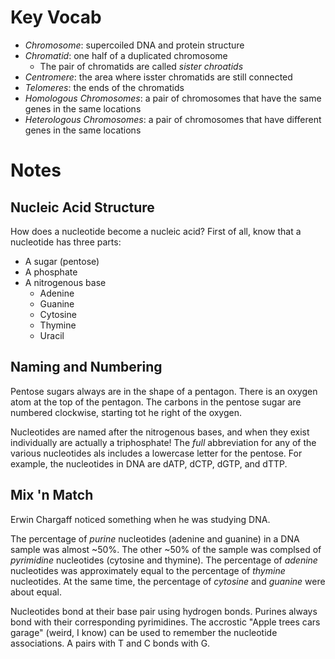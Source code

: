 # Key Vocab

- *Chromosome*: supercoiled DNA and protein structure
- *Chromatid*: one half of a duplicated chromosome
    - The pair of chromatids are called *sister chroatids*
- *Centromere*: the area where isster chromatids are still connected
- *Telomeres*: the ends of the chromatids
- *Homologous Chromosomes*: a pair of chromosomes that have the same genes in the same locations
- *Heterologous Chromosomes*: a pair of chromosomes that have different genes in the same locations

# Notes

## Nucleic Acid Structure

How does a nucleotide become a nucleic acid? First of all, know that a nucleotide has three parts:

- A sugar (pentose)
- A phosphate
- A nitrogenous base
    - Adenine
    - Guanine
    - Cytosine
    - Thymine
    - Uracil

## Naming and Numbering

Pentose sugars always are in the shape of a pentagon. There is an oxygen atom at the top of the pentagon. The carbons in the pentose sugar are numbered clockwise, starting tot he right of the oxygen.

Nucleotides are named after the nitrogenous bases, and when they exist individually are actually a triphosphate! The *full* abbreviation for any of the various nucleotides als includes a lowercase letter for the pentose. For example, the nucleotides in DNA are dATP, dCTP, dGTP, and dTTP.

## Mix 'n Match

Erwin Chargaff noticed something when he was studying DNA.

The percentage of *purine* nucleotides (adenine and guanine) in a DNA sample was almost ~50%. The other ~50% of the sample was complsed of *pyrimidine* nucleotides (cytosine and thymine). The percentage of *adenine* nucleotides was approximately equal to the percentage of *thymine* nucleotides. At the same time, the percentage of *cytosine* and *guanine* were about equal.

Nucleotides bond at their base pair using hydrogen bonds. Purines always bond with their corresponding pyrimidines. The accrostic "Apple trees cars garage" (weird, I know) can be used to remember the nucleotide associations. A pairs with T and C bonds with G.
